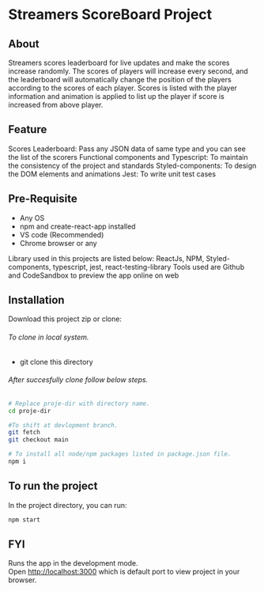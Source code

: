 # Streamers ScoreBoard Project

## About
Streamers scores leaderboard for live updates and make the scores increase randomly. 
The scores of players will increase every second, and the leaderboard will automatically change the position of the players according to the scores of each player.
Scores is listed with the player information and animation is applied to list up the player if score is increased from above player.

## Feature
Scores Leaderboard: Pass any JSON data of same type and you can see the list of the scorers
Functional components and Typescript: To maintain the consistency of the project and standards
Styled-components: To design the DOM elements and animations
Jest: To write unit test cases

## Pre-Requisite
- Any OS
- npm and create-react-app installed
- VS code (Recommended)
- Chrome browser or any

Library used in this projects are listed below:
ReactJs, NPM, Styled-components, typescript, jest, react-testing-library
Tools used are Github and CodeSandbox to preview the app online on web

## Installation

Download this project zip or clone:

###### To clone in local system.
- git clone this directory

###### After succesfully clone follow below steps.

```bash
# Replace proje-dir with directory name.
cd proje-dir

#To shift at devlopment branch.
git fetch
git checkout main

# To install all node/npm packages listed in package.json file.
npm i
```

## To run the project

In the project directory, you can run:

```bash
npm start
```

## FYI

Runs the app in the development mode.\
Open [http://localhost:3000](http://localhost:3000) which is default port to view project in your browser.
